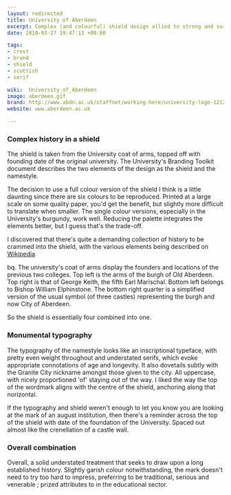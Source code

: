 ```yaml
---
layout: redirected
title: University of Aberdeen
excerpt: Complex (and colourful) shield design allied to strong and sure typography for an ancient University.
date: 2010-03-27 19:47:13 +00:00

tags:
- crest
- brand
- shield
- scottish
- serif

wiki:  University_of_Aberdeen
image: aberdeen.gif
brand: http://www.abdn.ac.uk/staffnet/working-here/university-logo-1212.php
website: www.aberdeen.ac.uk

---
```


### Complex history in a shield

The shield is taken from the University coat of arms, topped off with founding date of the original university. The University's Branding Toolkit document describes the two elements of the design as the shield and the namestyle.

The decision to use a full colour version of the shield I think is a little daunting since there are six colours to be reproduced. Printed at a large scale on some quality paper, you'd get the benefit, but slightly more difficult to translate when smaller. The single colour versions, especially in the University's burgundy, work well. Reducing the palette integrates the elements better, but I guess that's the trade-off.

I discovered that there's quite a demanding collection of history to be crammed into the shield, with the various elements being described on [Wikipedia](http://en.wikipedia.org/wiki/University_of_Aberdeen)

bq. The university's coat of arms display the founders and locations of the previous two colleges. Top left is the arms of the burgh of Old Aberdeen. Top right is that of George Keith, the fifth Earl Marischal. Bottom left belongs to Bishop William Elphinstone. The bottom right quarter is a simplified version of the usual symbol (of three castles) representing the burgh and now City of Aberdeen.

So the shield is essentially four combined into one.

### Monumental typography

The typography of the namestyle looks like an inscriptional typeface, with pretty even weight throughout and understated serifs, which evoke appropriate connotations of age and longevity. It also dovetails subtly with the Granite City nickname amongst those given to the city. All uppercase, with nicely proportioned 'of' staying out of the way. I liked the way the top of the wordmark aligns with the centre of the shield, anchoring along that norizontal.

If the typography and shield weren't enough to let you know you are looking at the mark of an august institution, then there's a reminder across the top of the shield with date of the foundation of the University. Spaced out almost like the crenellation of a castle wall.

### Overall combination

Overall, a solid understated treatment that seeks to draw upon a long established history. Slightly garish colour notwithstanding, the mark doesn't need to try too hard to impress, preferring to be traditional, serious and venerable ; prized attributes to in the educational sector.
